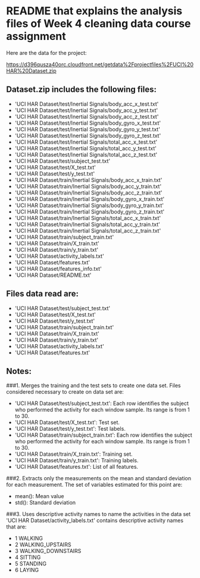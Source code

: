 README that explains the analysis files of Week 4 cleaning data course assignment
==================================================================

Here are the data for the project:

https://d396qusza40orc.cloudfront.net/getdata%2Fprojectfiles%2FUCI%20HAR%20Dataset.zip

## Dataset.zip includes the following files:

- 'UCI HAR Dataset/test/Inertial Signals/body_acc_x_test.txt'
- 'UCI HAR Dataset/test/Inertial Signals/body_acc_y_test.txt'
- 'UCI HAR Dataset/test/Inertial Signals/body_acc_z_test.txt'
- 'UCI HAR Dataset/test/Inertial Signals/body_gyro_x_test.txt'
- 'UCI HAR Dataset/test/Inertial Signals/body_gyro_y_test.txt'
- 'UCI HAR Dataset/test/Inertial Signals/body_gyro_z_test.txt'
- 'UCI HAR Dataset/test/Inertial Signals/total_acc_x_test.txt'
- 'UCI HAR Dataset/test/Inertial Signals/total_acc_y_test.txt'
- 'UCI HAR Dataset/test/Inertial Signals/total_acc_z_test.txt'
- 'UCI HAR Dataset/test/subject_test.txt'
- 'UCI HAR Dataset/test/X_test.txt'
- 'UCI HAR Dataset/test/y_test.txt'
- 'UCI HAR Dataset/train/Inertial Signals/body_acc_x_train.txt'
- 'UCI HAR Dataset/train/Inertial Signals/body_acc_y_train.txt'
- 'UCI HAR Dataset/train/Inertial Signals/body_acc_z_train.txt'
- 'UCI HAR Dataset/train/Inertial Signals/body_gyro_x_train.txt'
- 'UCI HAR Dataset/train/Inertial Signals/body_gyro_y_train.txt'
- 'UCI HAR Dataset/train/Inertial Signals/body_gyro_z_train.txt'
- 'UCI HAR Dataset/train/Inertial Signals/total_acc_x_train.txt'
- 'UCI HAR Dataset/train/Inertial Signals/total_acc_y_train.txt'
- 'UCI HAR Dataset/train/Inertial Signals/total_acc_z_train.txt'
- 'UCI HAR Dataset/train/subject_train.txt'
- 'UCI HAR Dataset/train/X_train.txt'
- 'UCI HAR Dataset/train/y_train.txt'
- 'UCI HAR Dataset/activity_labels.txt'
- 'UCI HAR Dataset/features.txt'
- 'UCI HAR Dataset/features_info.txt'
- 'UCI HAR Dataset/README.txt'

## Files data read are:

- 'UCI HAR Dataset/test/subject_test.txt'
- 'UCI HAR Dataset/test/X_test.txt'
- 'UCI HAR Dataset/test/y_test.txt'
- 'UCI HAR Dataset/train/subject_train.txt'
- 'UCI HAR Dataset/train/X_train.txt'
- 'UCI HAR Dataset/train/y_train.txt'
- 'UCI HAR Dataset/activity_labels.txt'
- 'UCI HAR Dataset/features.txt'

## Notes: 

###1. Merges the training and the test sets to create one data set.
Files considered necessary to create on data set are:

- 'UCI HAR Dataset/test/subject_test.txt': Each row identifies the subject who performed the activity for each window sample. Its range is from 1 to 30. 
- 'UCI HAR Dataset/test/X_test.txt': Test set.
- 'UCI HAR Dataset/test/y_test.txt': Test labels.
- 'UCI HAR Dataset/train/subject_train.txt': Each row identifies the subject who performed the activity for each window sample. Its range is from 1 to 30. 
- 'UCI HAR Dataset/train/X_train.txt': Training set.
- 'UCI HAR Dataset/train/y_train.txt': Training labels.
- 'UCI HAR Dataset/features.txt': List of all features.


###2. Extracts only the measurements on the mean and standard deviation for each measurement.
The set of variables estimated for this point are: 

- mean(): Mean value
- std(): Standard deviation


###3. Uses descriptive activity names to name the activities in the data set
'UCI HAR Dataset/activity_labels.txt' contains descriptive activity names that are:

- 1 WALKING
- 2 WALKING_UPSTAIRS
- 3 WALKING_DOWNSTAIRS
- 4 SITTING
- 5 STANDING
- 6 LAYING

